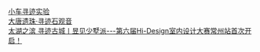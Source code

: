   
[小车寻迹实验](http://www.dianyue.me/archives/658/ujwqgueuce8636hv/)  
[大唐遗珠·寻迹石观音](http://www.dianyue.me/archives/202/a530q6kdp1uc7j25/)  
[太湖之滨 寻迹古城丨昱见少墅派---第六届Hi-Design室内设计大赛常州站首次开启！](http://www.dianyue.me/archives/201/x6vhn532wy5dwc8r/)